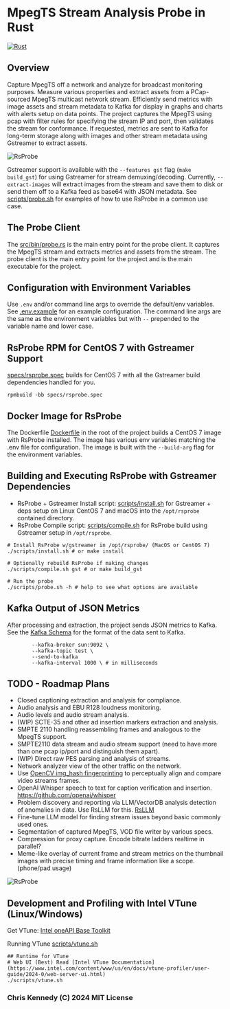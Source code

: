 # MpegTS Stream Analysis Probe in Rust

[![Rust](https://github.com/groovybits/rscap/actions/workflows/rust.yml/badge.svg?branch=main)](https://github.com/groovybits/rscap/actions/workflows/rust.yml)

## Overview

Capture MpegTS off a network and analyze for broadcast monitoring purposes. Measure various properties and extract assets from a PCap-sourced MpegTS multicast network stream. Efficiently send metrics with image assets and stream metadata to Kafka for display in graphs and charts with alerts setup on data points. The project captures the MpegTS using pcap with filter rules for specifying the stream IP and port, then validates the stream for conformance. If requested, metrics are sent to Kafka for long-term storage along with images and other stream metadata using Gstreamer to extract assets.

![RsProbe](https://storage.googleapis.com/groovybits/images/rscap/rscap.webp)

Gstreamer support is available with the `--features gst` flag (`make build_gst`) for using Gstreamer for stream demuxing/decoding. Currently, `--extract-images` will extract images from the stream and save them to disk or send them off to a Kafka feed as base64 with JSON metadata. See [scripts/probe.sh](scripts/probe.sh) for examples of how to use RsProbe in a common use case.

## The Probe Client

The [src/bin/probe.rs](src/bin/probe.rs) is the main entry point for the probe client. It captures the MpegTS stream and extracts metrics and assets from the stream. The probe client is the main entry point for the project and is the main executable for the project.

## Configuration with Environment Variables

Use `.env` and/or command line args to override the default/env variables. See [.env.example](.env.example) for an example configuration. The command line args are the same as the environment variables but with `--` prepended to the variable name and lower case.

## RsProbe RPM for CentOS 7 with Gstreamer Support

[specs/rsprobe.spec](specs/rsprobe.spec) builds for CentOS 7 with all the Gstreamer build dependencies handled for you.

```text
rpmbuild -bb specs/rsprobe.spec
```

## Docker Image for RsProbe

The Dockerfile [Dockerfile](Dockerfile) in the root of the project builds a CentOS 7 image with RsProbe installed. The image has various env variables matching the .env file for configuration. The image is built with the `--build-arg` flag for the environment variables.

## Building and Executing RsProbe with Gstreamer Dependencies

- RsProbe + Gstreamer Install script: [scripts/install.sh](scripts/install.sh) for Gstreamer + deps setup on Linux CentOS 7 and macOS into the `/opt/rsprobe` contained directory.
- RsProbe Compile script: [scripts/compile.sh](scripts/compile.sh) for RsProbe build using Gstreamer setup in `/opt/rsprobe`.

```text
# Install RsProbe w/gstreamer in /opt/rsprobe/ (MacOS or CentOS 7)
./scripts/install.sh # or make install

# Optionally rebuild RsProbe if making changes
./scripts/compile.sh gst # or make build_gst

# Run the probe
./scripts/probe.sh -h # help to see what options are available
```

## Kafka Output of JSON Metrics

After processing and extraction, the project sends JSON metrics to Kafka. See the [Kafka Schema](kafka_schema/kafka.json) for the format of the data sent to Kafka.

```text
        --kafka-broker sun:9092 \
        --kafka-topic test \
        --send-to-kafka
        --kafka-interval 1000 \ # in milliseconds
```

## TODO - Roadmap Plans

- Closed captioning extraction and analysis for compliance.
- Audio analysis and EBU R128 loudness monitoring.
- Audio levels and audio stream analysis.
- (WIP) SCTE-35 and other ad insertion markers extraction and analysis.
- SMPTE 2110 handling reassembling frames and analogous to the MpegTS support.
- SMPTE2110 data stream and audio stream support (need to have more than one pcap ip/port and distinguish them apart).
- (WIP) Direct raw PES parsing and analysis of streams.
- Network analyzer view of the other traffic on the network.
- Use [OpenCV img_hash fingerprinting](https://docs.opencv.org/3.4/d4/d93/group__img__hash.html#ga5eeee1e27bc45caffe3b529ab42568e3) to perceptually align and compare video streams frames.
- OpenAI Whisper speech to text for caption verification and insertion. <https://github.com/openai/whisper>
- Problem discovery and reporting via LLM/VectorDB analysis detection of anomalies in data. Use RsLLM for this. [RsLLM](https://github.com/groovybits/rsllm)
- Fine-tune LLM model for finding stream issues beyond basic commonly used ones.
- Segmentation of captured MpegTS, VOD file writer by various specs.
- Compression for proxy capture. Encode bitrate ladders realtime in parallel?
- Meme-like overlay of current frame and stream metrics on the thumbnail images with precise timing and frame information like a scope. (phone/pad usage)

![RsProbe](https://storage.googleapis.com/groovybits/images/rscap/rscap_circuit.webp)

## Development and Profiling with Intel VTune (Linux/Windows)

Get VTune: [Intel oneAPI Base Toolkit](https://software.intel.com/content/www/us/en/develop/tools/oneapi/base-toolkit/download.html)

Running VTune [scripts/vtune.sh](scripts/vtune.sh)

```text
## Runtime for VTune
# Web UI (Best) Read [Intel VTune Documentation](https://www.intel.com/content/www/us/en/docs/vtune-profiler/user-guide/2024-0/web-server-ui.html)
./scripts/vtune.sh
```

### Chris Kennedy (C) 2024 MIT License
